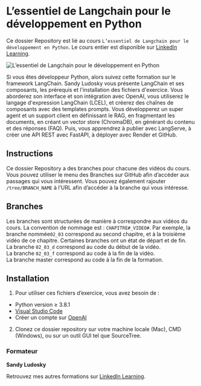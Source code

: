 # L’essentiel de Langchain pour le développement en Python

Ce dossier Repository est lié au cours `L’essentiel de Langchain pour le développement en Python`. Le cours entier est disponible sur [LinkedIn Learning][lil-course-url].

![L’essentiel de Langchain pour le développement en Python][lil-thumbnail-url] 

Si vous êtes développeur Python, alors suivez cette formation sur le framework LangChain. Sandy Ludosky vous présente LangChain et ses composants, les prérequis et l'installation des fichiers d'exercice. Vous aborderez son interface et son intégration avec OpenAI, vous utiliserez le langage d'expression LangChain (LCEL), et créerez des chaînes de composants avec des templates prompts. Vous développerez un super agent et un support client en définissant le RAG, en fragmentant les documents, en créant un vector store (ChromaDB), en générant du contenu et des réponses (FAQ). Puis, vous apprendrez à publier avec LangServe, à créer une API REST avec FastAPI, à déployer avec Render et GitHub.		

## Instructions

Ce dossier Repository a des branches pour chacune des vidéos du cours. Vous pouvez utiliser le menu des Branches sur GitHub afin d’accéder aux passages qui vous intéressent. Vous pouvez également rajouter `/tree/BRANCH_NAME` à l’URL afin d’accéder à la branche qui vous intéresse. 

## Branches

Les branches sont structurées de manière à correspondre aux vidéos du cours. La convention de nommage est : `CHAPITRE#_VIDEO#`. Par exemple, la branche nommée`02_03` correspond au second chapitre, et à la troisième vidéo de ce chapitre. Certaines branches ont un état de départ et de fin.  
La branche `02_03_d` correspond au code du début de la vidéo.  
La branche `02_03_f` correspond au code à la fin de la vidéo.  
La branche master correspond au code à la fin de la formation. 

## Installation

1. Pour utiliser ces fichiers d’exercice, vous avez besoin de : 
* Python version ≥ 3.8.1 
* [Visual Studio Code](https://code.visualstudio.com/) 
* Créer un compte sur [OpenAI](https://openai.com/)
2. Clonez ce dossier repository sur votre machine locale (Mac), CMD (Windows), ou sur un outil GUI tel que SourceTree. 


### Formateur

**Sandy Ludosky** 

 Retrouvez mes autres formations sur [LinkedIn Learning][lil-URL-trainer].

[0]: # (Replace these placeholder URLs with actual course URLs)
[lil-course-url]: https://www.linkedin.com/learning
[lil-thumbnail-url]: https://media.licdn.com/dms/image/D560DAQE2aPJXLbRAjQ/learning-public-crop_675_1200/0/1712834217678?e=2147483647&v=beta&t=B2OKZeq8_ECzT5Vs_RAULz1dSerlDwWtruZFWK6GWKk
[lil-URL-trainer]: https://www.linkedin.com/learning/instructors/sandy-ludosky

[1]: # (End of FR-Instruction ###############################################################################################)
